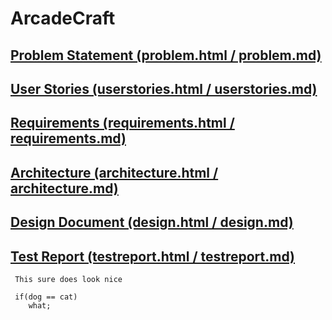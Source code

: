 # ArcadeCraft

## [Problem Statement (problem.html / problem.md)](https://github.com/dterra79/IncomeGenerators.git) 
## [User Stories (userstories.html / userstories.md)](https://github.com/dterra79/IncomeGenerators.git)
## [Requirements (requirements.html / requirements.md)](https://github.com/dterra79/IncomeGenerators.git)
## [Architecture (architecture.html / architecture.md)](https://github.com/dterra79/IncomeGenerators/tree/gh-pages)
## [Design Document (design.html / design.md)](https://github.com/dterra79/IncomeGenerators/tree/gh-pages)
## [Test Report (testreport.html / testreport.md)](https://github.com/dterra79/IncomeGenerators/tree/gh-pages)

```
 This sure does look nice
 
 if(dog == cat)
    what;
```
 
